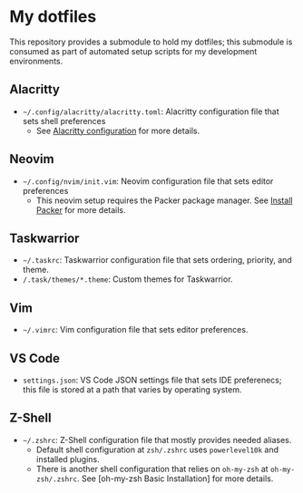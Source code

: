 # My dotfiles
This repository provides a submodule to hold my dotfiles; this submodule is consumed as part of automated setup scripts for my development environments.

## Alacritty
- `~/.config/alacritty/alacritty.toml`: Alacritty configuration file that sets shell preferences
    - See [Alacritty configuration](https://alacritty.org/config-alacritty.html) for more details.

## Neovim
- `~/.config/nvim/init.vim`: Neovim configuration file that sets editor preferences
    - This neovim setup requires the Packer package manager. See [Install Packer](https://github.com/wbthomason/packer.nvim?tab=readme-ov-file#quickstart) for more details.

## Taskwarrior
- `~/.taskrc`: Taskwarrior configuration file that sets ordering, priority, and theme.
- `/.task/themes/*.theme`: Custom themes for Taskwarrior.

## Vim
- `~/.vimrc`: Vim configuration file that sets editor preferences.

## VS Code
- `settings.json`: VS Code JSON settings file that sets IDE preferenecs; this file is stored at a path that varies by operating system.

## Z-Shell
- `~/.zshrc`: Z-Shell configuration file that mostly provides needed aliases.
    - Default shell configuration at `zsh/.zshrc` uses `powerlevel10k` and installed plugins.
    - There is another shell configuration that relies on `oh-my-zsh` at `oh-my-zsh/.zshrc`. See [oh-my-zsh Basic Installation] for more details. 
